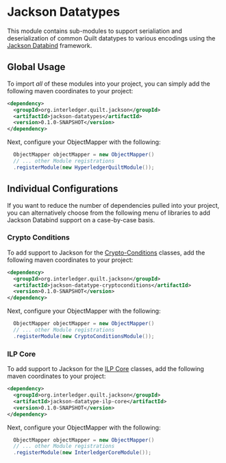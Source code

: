 # Jackson Datatypes
This module contains sub-modules to support serialiation and deserialization of common Quilt datatypes
to various encodings using the [Jackson Databind](https://github.com/FasterXML/jackson-databind/issues) 
framework. 

## Global Usage
To import _all_ of these modules into your project, you can simply add the following maven coordinates
to your project:

```xml
<dependency>
  <groupId>org.interledger.quilt.jackson</groupId>
  <artifactId>jackson-datatypes</artifactId>
  <version>0.1.0-SNAPSHOT</version>
</dependency>
```

Next, configure your ObjectMapper with the following:

```java
  ObjectMapper objectMapper = new ObjectMapper()
  // ... other Module registrations
  .registerModule(new HyperledgerQuiltModule());
```

## Individual Configurations
If you want to reduce the number of dependencies pulled into your project, you can alternatively choose 
from the following menu of libraries to add Jackson Databind support on a case-by-case basis.

### Crypto Conditions
To add support to Jackson for the [Crypto-Conditions](https://github.com/hyperledger/quilt/tree/master/crypto-conditions) 
classes, add the following maven coordinates to your project: 

```xml
<dependency>
  <groupId>org.interledger.quilt.jackson</groupId>
  <artifactId>jackson-datatype-cryptoconditions</artifactId>
  <version>0.1.0-SNAPSHOT</version>
</dependency>
```

Next, configure your ObjectMapper with the following:

```java
  ObjectMapper objectMapper = new ObjectMapper()
  // ... other Module registrations
  .registerModule(new CryptoConditionsModule());
```

### ILP Core
To add support to Jackson for the [ILP Core](https://github.com/hyperledger/quilt/tree/master/ilp-core) 
classes, add the following maven coordinates to your project: 

```xml
<dependency>
  <groupId>org.interledger.quilt.jackson</groupId>
  <artifactId>jackson-datatype-ilp-core</artifactId>
  <version>0.1.0-SNAPSHOT</version>
</dependency>
```

Next, configure your ObjectMapper with the following:

```java
  ObjectMapper objectMapper = new ObjectMapper()
  // ... other Module registrations
  .registerModule(new InterledgerCoreModule());
```